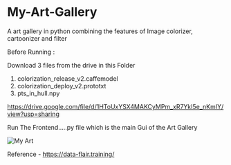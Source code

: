 # My-Art-Gallery
A art gallery in python combining the features of Image colorizer, cartoonizer and filter

Before Running :

Download 3 files from the drive in this Folder

1. colorization_release_v2.caffemodel
2. colorization_deploy_v2.prototxt
3. pts_in_hull.npy

https://drive.google.com/file/d/1HToUxYSX4MAKCyMPm_xR7YkI5e_nKmIY/view?usp=sharing

Run The Frontend.....py file which is the main Gui of the Art Gallery

![My Art](https://user-images.githubusercontent.com/84491010/200649657-3ce1ceab-23fe-480e-a54d-7adf3818671d.jpg)


Reference - https://data-flair.training/
